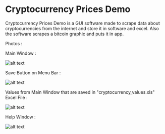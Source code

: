 # Cryptocurrency Prices Demo

Cryptocurrency Prices Demo is a GUI software made to scrape data about cryptocurrencies from the internet and store it in software and excel. Also the software scrapes a bitcoin graphic and puts it in app.


Photos : 

Main Window : 

![alt text](https://github.com/nikolakosticc/cryptocurrency-prices-demo/blob/main/images/home_photo.png)


Save Button on Menu Bar : 

![alt text](https://github.com/nikolakosticc/cryptocurrency-prices-demo/blob/main/images/save_photo.png)


Values from Main Window that are saved in "cryptocurrency_values.xls" Excel File : 

![alt text](https://github.com/nikolakosticc/cryptocurrency-prices-demo/blob/main/images/excel_photo.png)


Help Window : 

![alt text](https://github.com/nikolakosticc/cryptocurrency-prices-demo/blob/main/images/help_photo.png)
